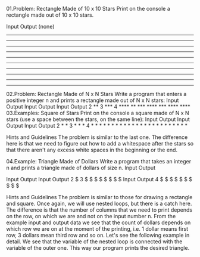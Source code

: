 01.Problem: Rectangle Made of 10 x 10 Stars
Print on the console a rectangle made out of 10 x 10 stars.

Input Output 
(none)
**********
**********
**********
**********
**********
**********
**********
**********
**********
**********

02.Problem: Rectangle Made of N x N Stars
Write a program that enters a positive integer n and prints a rectangle made out of N x N stars:
Input Output Input Output Input Output 
2     **     3     ***    4     ****
      **           ***          ****
                   ***          ****
                                ****
03.Examples: Square of Stars
Print on the console a square made of N x N stars (use a space between the stars, on the same line):
Input Output Input Output Input Output 
2     * *    3     * * *  4     * * * *
      * *          * * *        * * * *
                   * * *        * * * *
                                * * * *

Hints and Guidelines
The problem is similar to the last one. The difference here is that we need to figure out how to add a 
whitespace after the stars so that there aren't any excess white spaces in the beginning or the end.

04.Example: Triangle Made of Dollars
Write a program that takes an integer n and prints a triangle made of dollars of size n.
Input Output 
 
Input Output Input Output
2     $      3     $
      $ $          $ $
                   $ $ $
Input Output
4     $
      $ $
      $ $ $
      $ $ $ $

Hints and Guidelines
The problem is similar to those for drawing a rectangle and square. Once again, we will use nested 
loops, but there is a catch here. The difference is that the number of columns that we need to print 
depends on the row, on which we are and not on the input number n. From the example input and 
output data we see that the count of dollars depends on which row we are on at the moment of the 
printing, i.e. 1 dollar means first row, 3 dollars mean third row and so on. Let's see the following 
example in detail. We see that the variable of the nested loop is connected with the variable of the 
outer one. This way our program prints the desired triangle.
